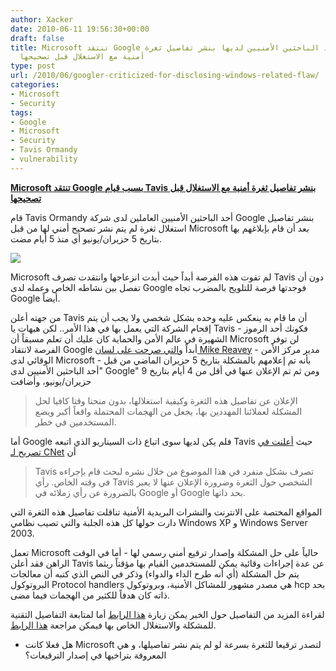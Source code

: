 ```yaml
---
author: Xacker
date: 2010-06-11 19:56:30+00:00
draft: false
title: Microsoft تنتقد Google بسبب قيام أحد الباحثين الأمنيين لديها بنشر تفاصيل ثغرة
  أمنية مع الاستغلال قبل تصحيحها
type: post
url: /2010/06/googler-criticized-for-disclosing-windows-related-flaw/
categories:
- Microsoft
- Security
tags:
- Google
- Microsoft
- Security
- Tavis Ormandy
- vulnerability
---
```


**[Microsoft تنتقد Google بسبب قيام Tavis بنشر تفاصيل ثغرة أمنية مع الاستغلال قبل تصحيحها](http://www.it-scoop.com/2010/06/googler-criticized-for-disclosing-windows-related-flaw)**




قام Tavis Ormandy أحد الباحثين الأمنيين العاملين لدى شركة Google بنشر تفاصيل استغلال ثغرة لم يتم نشر تصحيح أمني لها من قبل Microsoft بعد أن قام بإبلاغهم بها بتاريخ 5 حزيران/يونيو أي منذ 5 أيام مضت.




[![](http://www.it-scoop.com/wp-content/uploads/2010/06/weaklink-300x195.jpg)
](http://www.it-scoop.com/2010/06/googler-criticized-for-disclosing-windows-related-flaw)




Microsoft لم تفوت هذه الفرصة أبداً حيث أبدت انزعاجها وانتقدت تصرف Tavis دون أن تفصل بين نشاطه الخاص وعمله لدى Google فوجدتها فرصة للتلويح بالمضرب تجاه Google أيضاً.


من جهته أعلن Tavis أن ما قام به ينعكس عليه وحده بشكل شخصي ولا يجب أن يتم إقحام الشركة التي يعمل بها في هذا الأمر.. لكن هيهات يا Tavis - فكونك أحد الرموز الشهيرة في عالم الأمن والحماية كان عليك أن تعلم مسبقاً أن Microsoft لن توفر الفرصة لانتقاد Google أبداً [والتي صرحت على لسان Mike Reavey](http://blogs.technet.com/b/msrc/archive/2010/06/10/windows-help-vulnerability-disclosure.aspx) - مدير مركز الأمن الوقائي لدى Microsoft - بأنه تم إعلامهم بالمشكلة بتاريخ 5 حزيران الماضي من قبل "أحد الباحثين الأمنيين لدى Google" ومن ثم تم الإعلان عنها في أقل من 4 أيام بتاريخ 9 حزيران/يونيو، وأضافت


<blockquote>الإعلان عن تفاصيل هذه الثغرة وكيفية استغلالها، بدون منحنا وقتا كافيا لحل المشكلة لعملائنا المهددين بها، يجعل من الهجمات المحتملة واقعاً أكبر ويضع المستخدمين في خطر.</blockquote>


أما Google فلم يكن لديها سوى اتباع ذات السيناريو الذي اتبعه Tavis حيث [أعلنت في تصريح لـ CNet](http://news.cnet.com/8301-27080_3-20007421-245.html) أن


<blockquote>Tavis تصرف بشكل منفرد في هذا الموضوع من خلال نشره لبحث قام بإجراءه في وقته الخاص. رأي Tavis الشخصي حول الثغرة وضرورة الإعلان عنها لا يعبر بالضرورة عن رأي زملائه في Google أو Google بحد ذاتها.</blockquote>


المواقع المختصة على الانترنت والنشرات البريدية الأمنية تناقلت تفاصيل هذه الثغرة التي دارت حولها كل هذه الجلبة والتي تصيب نظامي Windows XP و Windows Server 2003.

تعمل Microsoft حالياً على حل المشكلة وإصدار ترقيع أمني رسمي لها - أما في الوقت الراهن فقد أعلن Tavis عن عدة إجراءات وقائية يمكن للمستخدمين القيام بها مؤقتاً ريثما يتم حل المشكلة (أي أنه طرح الداء والدواء) وذكر في النص الذي كتبه أن معالجات البروتوكول Protocol handlers هي مصدر مشهور للمشاكل الأمنية، وبروتوكول hcp بحد ذاته كان هدفاً للكثير من الهجمات فيما مضى.

لقراءة المزيد من التفاصيل حول الخبر يمكن زيارة [هذا الرابط](http://news.cnet.com/8301-27080_3-20007421-245.html) أما لمتابعة التفاصيل التقنية للمشكلة والاستغلال الخاص بها فيمكن مراجعة [هذا الرابط](http://seclists.org/fulldisclosure/2010/Jun/205).

- هل فعلا كانت Microsoft لتصدر ترقيعا للثغرة بسرعة لو لم يتم نشر تفاصيلها، و هي المعروفة بتراخيها في إصدار الترقيعات؟
